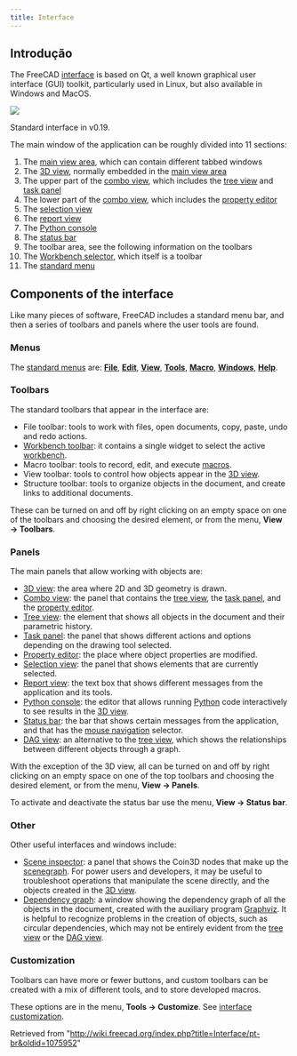 ```yaml
---
title: Interface
---
```

## Introdução

The FreeCAD [interface](/Interface "Interface") is based on Qt, a well known graphical user interface (GUI) toolkit, particularly used in Linux, but also available in Windows and MacOS.

![](/images/FreeCAD_interface_base_divisions.svg)

Standard interface in v0.19.

The main window of the application can be roughly divided into 11 sections:

1. The [main view area](/Main_view_area "Main view area"), which can contain different tabbed windows
2. The [3D view](/3D_view "3D view"), normally embedded in the [main view area](/Main_view_area "Main view area")
3. The upper part of the [combo view](/Combo_view "Combo view"), which includes the [tree view](/Tree_view "Tree view") and [task panel](/Task_panel "Task panel")
4. The lower part of the [combo view](/Combo_view "Combo view"), which includes the [property editor](/Property_editor "Property editor")
5. The [selection view](/Selection_view "Selection view")
6. The [report view](/Report_view "Report view")
7. The [Python console](/Python_console "Python console")
8. The [status bar](/Status_bar "Status bar")
9. The toolbar area, see the following information on the toolbars
10. The [Workbench selector](/Std_Workbench "Std Workbench"), which itself is a toolbar
11. The [standard menu](/Standard_Menu "Standard Menu")

## Components of the interface

Like many pieces of software, FreeCAD includes a standard menu bar, and then a series of toolbars and panels where the user tools are found.

### Menus

The [standard menus](/Standard_Menu "Standard Menu") are: [**File**](/Std_File_Menu "Std File Menu"), [**Edit**](/Std_Edit_Menu "Std Edit Menu"), [**View**](/Std_View_Menu "Std View Menu"), [**Tools**](/Std_Tools_Menu "Std Tools Menu"), [**Macro**](/Std_Macro_Menu "Std Macro Menu"), [**Windows**](/Std_Windows_Menu "Std Windows Menu"), [**Help**](/Std_Help_Menu "Std Help Menu").

### Toolbars

The standard toolbars that appear in the interface are:

* File toolbar: tools to work with files, open documents, copy, paste, undo and redo actions.
* [Workbench toolbar](/Std_Workbench "Std Workbench"): it contains a single widget to select the active [workbench](/Workbenches "Workbenches").
* Macro toolbar: tools to record, edit, and execute [macros](/Macros "Macros").
* View toolbar: tools to control how objects appear in the [3D view](/3D_view "3D view").
* Structure toolbar: tools to organize objects in the document, and create links to additional documents.

These can be turned on and off by right clicking on an empty space on one of the toolbars and choosing the desired element, or from the menu, **View → Toolbars**.

### Panels

The main panels that allow working with objects are:

* [3D view](/3D_view "3D view"): the area where 2D and 3D geometry is drawn.
* [Combo view](/Combo_view "Combo view"): the panel that contains the [tree view](/Tree_view "Tree view"), the [task panel](/Task_panel "Task panel"), and the [property editor](/Property_editor "Property editor").
* [Tree view](/Tree_view "Tree view"): the element that shows all objects in the document and their parametric history.
* [Task panel](/Task_panel "Task panel"): the panel that shows different actions and options depending on the drawing tool selected.
* [Property editor](/Property_editor "Property editor"): the place where object properties are modified.
* [Selection view](/Selection_view "Selection view"): the panel that shows elements that are currently selected.
* [Report view](/Report_view "Report view"): the text box that shows different messages from the application and its tools.
* [Python console](/Python_console "Python console"): the editor that allows running [Python](/Python "Python") code interactively to see results in the [3D view](/3D_view "3D view").
* [Status bar](/Status_bar "Status bar"): the bar that shows certain messages from the application, and that has the [mouse navigation](/Mouse_navigation "Mouse navigation") selector.
* [DAG view](/DAG_view "DAG view"): an alternative to the [tree view](/Tree_view "Tree view"), which shows the relationships between different objects through a graph.

With the exception of the 3D view, all can be turned on and off by right clicking on an empty space on one of the top toolbars and choosing the desired element, or from the menu, **View → Panels**.

To activate and deactivate the status bar use the menu, **View → Status bar**.

### Other

Other useful interfaces and windows include:

* [Scene inspector](/Std_SceneInspector "Std SceneInspector"): a panel that shows the Coin3D nodes that make up the [scenegraph](/Scenegraph "Scenegraph"). For power users and developers, it may be useful to troubleshoot operations that manipulate the scene directly, and the objects created in the [3D view](/3D_view "3D view").
* [Dependency graph](/Std_DependencyGraph "Std DependencyGraph"): a window showing the dependency graph of all the objects in the document, created with the auxiliary program [Graphviz](https://graphviz.org/). It is helpful to recognize problems in the creation of objects, such as circular dependencies, which may not be entirely evident from the [tree view](/Tree_view "Tree view") or the [DAG view](/DAG_view "DAG view").

### Customization

Toolbars can have more or fewer buttons, and custom toolbars can be created with a mix of different tools, and to store developed macros.

These options are in the menu, **Tools → Customize**. See [interface customization](/Interface_Customization "Interface Customization").

Retrieved from "<http://wiki.freecad.org/index.php?title=Interface/pt-br&oldid=1075952>"
